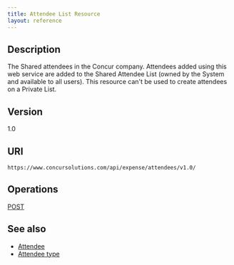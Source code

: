 ```yaml
---
title: Attendee List Resource
layout: reference
---
```


## Description
The Shared attendees in the Concur company. Attendees added using this web service are added to the Shared Attendee List (owned by the System and available to all users). This resource can't be used to create attendees on a Private List.

## Version
1.0

## URI
`https://www.concursolutions.com/api/expense/attendees/v1.0/`

## Operations
[POST][2]

## See also
* [Attendee][3]
* [Attendee type][4] 


[2]: https://developer.concur.com/node/591
[3]: https://developer.concur.com/node/593
[4]: https://developer.concur.com/node/375


